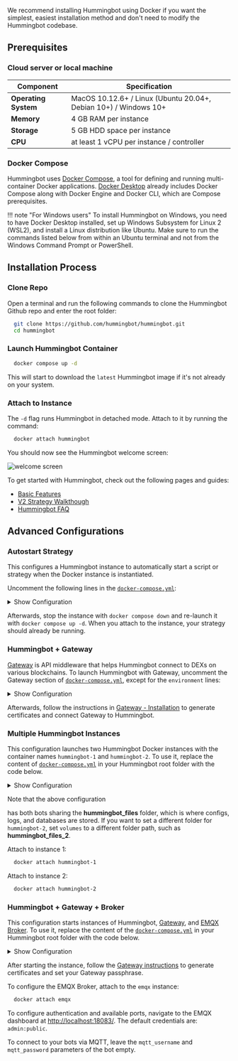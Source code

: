 We recommend installing Hummingbot using Docker if you want the simplest, easiest installation method and don't need to modify the Hummingbot codebase.

## Prerequisites

### Cloud server or local machine

| **Component**      | **Specification**                                     |
|--------------------|-------------------------------------------------------|
| **Operating System** | MacOS 10.12.6+ / Linux (Ubuntu 20.04+, Debian 10+) / Windows 10+ |
| **Memory**         | 4 GB RAM per instance                                 |
| **Storage**        | 5 GB HDD space per instance                           |
| **CPU**            | at least 1 vCPU per instance / controller             |


### Docker Compose

Hummingbot uses [Docker Compose](https://docs.docker.com/compose/), a tool for defining and running multi-container Docker applications. [Docker Desktop](https://www.docker.com/products/docker-desktop/) already includes Docker Compose along with Docker Engine and Docker CLI, which are Compose prerequisites.

!!! note "For Windows users"
    To install Hummingbot on Windows, you need to have Docker Desktop installed, set up Windows Subsystem for Linux 2 (WSL2), and install a Linux distribution like Ubuntu. Make sure to run the commands listed below from within an Ubuntu terminal and not from the Windows Command Prompt or PowerShell.


## Installation Process

### Clone Repo

Open a terminal and run the following commands to clone the Hummingbot Github repo and enter the root folder:

```bash
  git clone https://github.com/hummingbot/hummingbot.git
  cd hummingbot
```

### Launch Hummingbot Container

```bash
  docker compose up -d
```

This will start to download the `latest` Hummingbot image if it's not already on your system. 

### Attach to Instance

The `-d` flag runs Hummingbot in detached mode. Attach to it by running the command:


```bash
  docker attach hummingbot
```

You should now see the Hummingbot welcome screen:

![welcome screen](/assets/img/welcome.png)

To get started with Hummingbot, check out the following pages and guides:

* [Basic Features](/client/)
* [V2 Strategy Walkthough](/v2-strategies/walkthrough/)
* [Hummingbot FAQ](/faq/)

## Advanced Configurations

### Autostart Strategy

This configures a Hummingbot instance to automatically start a script or strategy when the Docker instance is instantiated.

Uncomment the following lines in the [`docker-compose.yml`](https://github.com/hummingbot/hummingbot/blob/master/docker-compose.yml#L27C5-L30C54):

<details>
  <summary>Show Configuration</summary>

  ```yaml
    environment:
      - CONFIG_PASSWORD=a       # Replace "a" with your Hummingbot password
      - CONFIG_FILE_NAME=simple_pmm_example.py    # Replace with your script filename
      - SCRIPT_CONFIG=conf_simple_pmm_example.yaml   # Replace with your script config file (or leave commented)
  ```
</details>

Afterwards, stop the instance with `docker compose down` and re-launch it with `docker compose up -d`. When you attach to the instance, your strategy should already be running.

### Hummingbot + Gateway

[Gateway](/gateway) is API middleware that helps Hummingbot connect to DEXs on various blockchains. To launch Hummingbot with Gateway, uncomment the Gateway section of [`docker-compose.yml`](https://github.com/hummingbot/hummingbot/blob/master/docker-compose.yml#L33), except for the `environment` lines:

<details>
  <summary>Show Configuration</summary>

  ```yaml
    gateway:
      container_name: "gateway"
      image: hummingbot/gateway:latest    
      ports:
        - "15888:15888"
        - "8080:8080"
      volumes:
        - "./gateway_files/conf:/usr/src/app/conf"
        - "./gateway_files/logs:/usr/src/app/logs"
        - "./hummingbot_files/certs:/home/gateway/certs"
      # environment:
      #  - GATEWAY_PASSPHRASE=a
  ```
</details>

Afterwards, follow the instructions in [Gateway - Installation](/gateway/installation) to generate certificates and connect Gateway to Hummingbot.

### Multiple Hummingbot Instances

This configuration launches two Hummingbot Docker instances with the container names `hummingbot-1` and `hummingbot-2`. To use it, replace the content of [`docker-compose.yml`](https://github.com/hummingbot/hummingbot/blob/master/docker-compose.yml) in your Hummingbot root folder with the code below.

<details>
  <summary>Show Configuration</summary>

  ```yaml
  services:
    hummingbot-1:
      container_name: hummingbot-1
      image: hummingbot/hummingbot:latest
      volumes:
        - "./hummingbot_files/conf:/home/hummingbot/conf"
        - "./hummingbot_files/conf/connectors:/home/hummingbot/conf/connectors"
        - "./hummingbot_files/conf/strategies:/home/hummingbot/conf/strategies"
        - "./hummingbot_files/logs:/home/hummingbot/logs"
        - "./hummingbot_files/data:/home/hummingbot/data"
        - "./hummingbot_files/scripts:/home/hummingbot/scripts"
        - "./hummingbot_files/certs:/home/hummingbot/certs"
      # environment:
      #   - CONFIG_PASSWORD=a
      logging:
        driver: "json-file"
        options:
            max-size: "10m"
            max-file: "5"
      tty: true
      stdin_open: true
      network_mode: host

    hummingbot-2:
      container_name: hummingbot-2
      image: hummingbot/hummingbot:latest
      volumes:
        - "./hummingbot_files/conf:/home/hummingbot/conf"
        - "./hummingbot_files/conf/connectors:/home/hummingbot/conf/connectors"
        - "./hummingbot_files/conf/strategies:/home/hummingbot/conf/strategies"
        - "./hummingbot_files/logs:/home/hummingbot/logs"
        - "./hummingbot_files/data:/home/hummingbot/data"
        - "./hummingbot_files/scripts:/home/hummingbot/scripts"
        - "./hummingbot_files/certs:/home/hummingbot/certs"
      # environment:
      #   - CONFIG_PASSWORD=a
      logging:
        driver: "json-file"
        options:
          max-size: "10m"
          max-file: "5"
      tty: true
      stdin_open: true
      network_mode: host
  ```
</details>

Note that the above configuration

 has both bots sharing the **hummingbot_files** folder, which is where configs, logs, and databases are stored. If you want to set a different folder for `hummingbot-2`, set `volumes` to a different folder path, such as **hummingbot_files_2**.

Attach to instance 1:

```bash
  docker attach hummingbot-1
```


Attach to instance 2:


```bash
  docker attach hummingbot-2
```

### Hummingbot + Gateway + Broker

This configuration starts instances of Hummingbot, [Gateway](/gateway/), and [EMQX Broker](/installation/broker/). To use it, replace the content of the [`docker-compose.yml`](https://github.com/hummingbot/hummingbot/blob/master/docker-compose.yml) in your Hummingbot root folder with the code below.

<details>
  <summary>Show Configuration</summary>

  ```yaml
  services:
    hummingbot:
      container_name: "hummingbot"
      image: hummingbot/hummingbot:latest
      volumes:
        - "./hummingbot_files/conf:/conf"
        - "./hummingbot_files/conf/connectors:/conf/connectors"
        - "./hummingbot_files/conf/strategies:/conf/strategies"
        - "./hummingbot_files/logs:/logs"
        - "./hummingbot_files/data:/data"
        - "./hummingbot_files/scripts:/scripts"
        - "./hummingbot_files/certs:/certs"
      # environment:
      #   - CONFIG_PASSWORD=a
      logging:
        driver: "json-file"
        options:
            max-size: "10m"
            max-file: "5"
      tty: true
      stdin_open: true
      network_mode: host

    gateway:
      container_name: "gateway"
      image: hummingbot/gateway:latest
      ports:
        - "15888:15888"
        - "8080:8080"
      volumes:
        - "./gateway_files/conf:/usr/src/app/conf"
        - "./gateway_files/logs:/usr/src/app/logs"
        - "./hummingbot_files/certs:/home/gateway/certs"
      # environment:
      #   - GATEWAY_PASSPHRASE=a

    emqx:
      container_name: "emqx"
      image: emqx:5
      restart: unless-stopped
      environment:
        - EMQX_NAME=emqx
        - EMQX_LOADED_PLUGINS="emqx_recon,emqx_retainer,emqx_management,emqx_dashboard"
      volumes:
        - emqx-data:/opt/emqx/data
        - emqx-log:/opt/emqx/log
        - emqx-etc:/opt/emqx/etc
      ports:
        - "1883:1883"  # mqtt:tcp
        - "8883:8883"  # mqtt:tcp:ssl
        - "8083:8083"  # mqtt:ws
        - "8084:8084"  # mqtt:ws:ssl
        - "8081:8081"  # http:management
        - "18083:18083"  # http:dashboard
        - "61613:61613"  # web-stomp gateway
      healthcheck:
        test: ["CMD", "/opt/emqx/bin/emqx_ctl", "status"]
        interval: 5s
        timeout: 25s
        retries: 5

  volumes:
    emqx-data: {}
    emqx-log: {}
    emqx-etc: {}
  ```
</details>

After starting the instance, follow the [Gateway instructions](/gateway/installation/) to generate certificates and set your Gateway passphrase.

To configure the EMQX Broker, attach to the `emqx` instance:


```bash
  docker attach emqx
```

To configure authentication and available ports, navigate to the EMQX dashboard at <http://localhost:18083/>. The default credentials are: `admin:public`.

To connect to your bots via MQTT, leave the `mqtt_username` and `mqtt_password` parameters of the bot empty.
